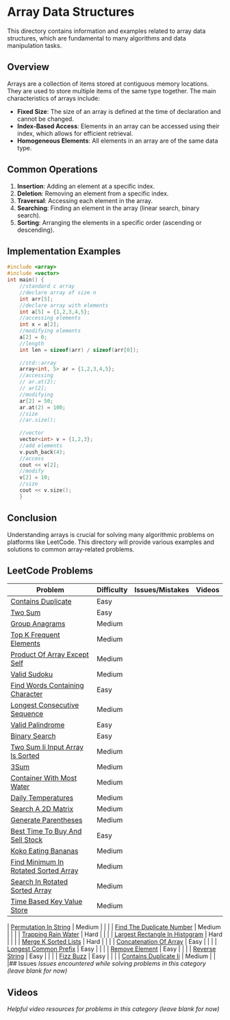 # Array Data Structures

This directory contains information and examples related to array data structures, which are fundamental to many algorithms and data manipulation tasks.

## Overview

Arrays are a collection of items stored at contiguous memory locations. They are used to store multiple items of the same type together. The main characteristics of arrays include:

- **Fixed Size**: The size of an array is defined at the time of declaration and cannot be changed.
- **Index-Based Access**: Elements in an array can be accessed using their index, which allows for efficient retrieval.
- **Homogeneous Elements**: All elements in an array are of the same data type.

## Common Operations

1. **Insertion**: Adding an element at a specific index.
2. **Deletion**: Removing an element from a specific index.
3. **Traversal**: Accessing each element in the array.
4. **Searching**: Finding an element in the array (linear search, binary search).
5. **Sorting**: Arranging the elements in a specific order (ascending or descending).

## Implementation Examples

```cpp
#include <array> 
#include <vector>
int main() {
    //standard c array
    //declare array of size n
    int arr[5];
    //declare array with elements
    int a[5] = {1,2,3,4,5};
    //accessing elements
    int x = a[2]; 
    //modifying elements
    a[2] = 0;
    //length 
    int len = sizeof(arr) / sizeof(arr[0]);
    
    //std::array
    array<int, 5> ar = {1,2,3,4,5};
    //accessing
    // ar.at(2);
    // ar[2];
    //modifying
    ar[2] = 50;
    ar.at(2) = 100;
    //size 
    //ar.size();
    
    //vector
    vector<int> v = {1,2,3};
    //add elements
    v.push_back(4);
    //access 
    cout << v[2];
    //modify
    v[2] = 10;
    //size
    cout << v.size();
    }
```
## Conclusion

Understanding arrays is crucial for solving many algorithmic problems on platforms like LeetCode. This directory will provide various examples and solutions to common array-related problems.

## LeetCode Problems

| Problem | Difficulty | Issues/Mistakes | Videos |
|---------|------------|-----------------|--------|
| [Contains Duplicate](https://leetcode.com/problems/contains-duplicate/description/) | Easy | | |
| [Two Sum](https://leetcode.com/problems/two-sum/) | Easy | | |
| [Group Anagrams](https://leetcode.com/problems/group-anagrams/) | Medium | | |
| [Top K Frequent Elements](https://leetcode.com/problems/top-k-frequent-elements/description/) | Medium | | |
| [Product Of Array Except Self](https://leetcode.com/problems/product-of-array-except-self/) | Medium | | |
| [Valid Sudoku](https://leetcode.com/problems/valid-sudoku/) | Medium | | |
| [Find Words Containing Character](https://leetcode.com/problems/find-words-containing-character/description/?envType=daily-question) | Easy | | |
| [Longest Consecutive Sequence](https://leetcode.com/problems/longest-consecutive-sequence/) | Medium | | |
| [Valid Palindrome](https://leetcode.com/problems/valid-palindrome/) | Easy | | |
| [Binary Search](https://leetcode.com/problems/binary-search/) | Easy | | |
| [Two Sum Ii Input Array Is Sorted](https://leetcode.com/problems/two-sum-ii-input-array-is-sorted/description/) | Medium | | |
| [3Sum](https://leetcode.com/problems/3sum/description/) | Medium | | |
| [Container With Most Water](https://leetcode.com/problems/container-with-most-water/description/) | Medium | | |
| [Daily Temperatures](https://leetcode.com/problems/daily-temperatures/description/) | Medium | | |
| [Search A 2D Matrix](https://leetcode.com/problems/search-a-2d-matrix/description/) | Medium | | |
| [Generate Parentheses](https://leetcode.com/problems/generate-parentheses/description/) | Medium | | |
| [Best Time To Buy And Sell Stock](https://leetcode.com/problems/best-time-to-buy-and-sell-stock/) | Easy | | |
| [Koko Eating Bananas](https://leetcode.com/problems/koko-eating-bananas/description/) | Medium | | |
| [Find Minimum In Rotated Sorted Array](https://leetcode.com/problems/find-minimum-in-rotated-sorted-array/description/) | Medium | | |
| [Search In Rotated Sorted Array](https://leetcode.com/problems/search-in-rotated-sorted-array/) | Medium | | |
| [Time Based Key Value Store](https://leetcode.com/problems/time-based-key-value-store/description/) | Medium | | |


| [Permutation In String](https://leetcode.com/problems/permutation-in-string/description/) | Medium | | |
| [Find The Duplicate Number](https://leetcode.com/problems/find-the-duplicate-number/) | Medium | | |
| [Trapping Rain Water](https://leetcode.com/problems/trapping-rain-water/description/) | Hard | | |
| [Largest Rectangle In Histogram](https://leetcode.com/problems/largest-rectangle-in-histogram/description/) | Hard | | |
| [Merge K Sorted Lists](https://leetcode.com/problems/merge-k-sorted-lists/) | Hard | | |
| [Concatenation Of Array](https://leetcode.com/problems/concatenation-of-array/description/) | Easy | | |
| [Longest Common Prefix](https://leetcode.com/problems/longest-common-prefix/description/) | Easy | | |
| [Remove Element](https://leetcode.com/problems/remove-element/) | Easy | | |
| [Reverse String](https://leetcode.com/problems/reverse-string/description/) | Easy | | |
| [Fizz Buzz](https://leetcode.com/problems/fizz-buzz/description/) | Easy | | |
| [Contains Duplicate Ii](https://leetcode.com/problems/contains-duplicate-ii/) | Medium | | |## Issues
*Issues encountered while solving problems in this category (leave blank for now)*

## Videos  
*Helpful video resources for problems in this category (leave blank for now)*